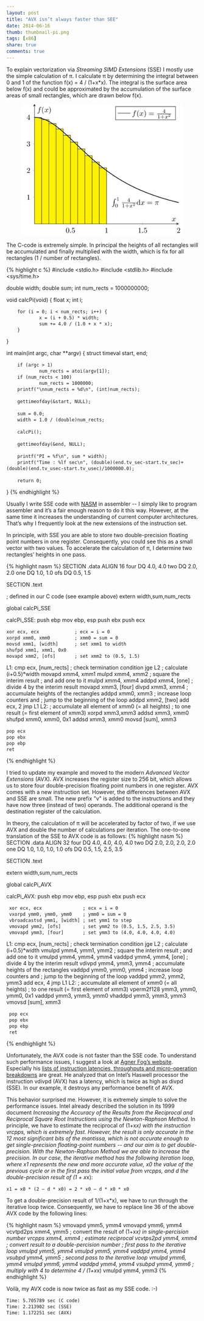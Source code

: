 ```yaml
---
layout: post
title: "AVX isn’t always faster than SEE"
date: 2014-06-16 
thumb: thumbnail-pi.png
tags: [x86]
share: true
comments: true
---
```


To explain vectorization via *Streaming SIMD Extensions* (SSE) I mostly use the simple calculation of π.
I calculate π by determining the integral between 0 and 1 of the function f(x) = 4 / (1+x*x).
The integral is the surface area below f(x) and could be approximated by the accumulation of the surface areas of small rectangles, which are drawn below f(x).

<figure>
<img src="/images/pi.png">
</figure>

The C-code is extremely simple.
In principal the heights of all rectangles will be accumulated and finally multiplied with the width, which is fix for all rectangles (1 / number of rectangles).

{% highlight c %}
#include <stdio.h>
#include <stdlib.h>
#include <sys/time.h>

double width;
double sum;
int num_rects = 1000000000;

void calcPi(void)
{
        float x;
        int i;

        for (i = 0; i < num_rects; i++) {
                x = (i + 0.5) * width;
                sum += 4.0 / (1.0 + x * x);
        }
}

int main(int argc, char **argv)
{
        struct timeval start, end;

        if (argc > 1)
                num_rects = atoi(argv[1]);
        if (num_rects < 100)
                num_rects = 1000000;
        printf("\nnum_rects = %d\n", (int)num_rects);

        gettimeofday(&start, NULL);

        sum = 0.0;
        width = 1.0 / (double)num_rects;

        calcPi();

        gettimeofday(&end, NULL);

        printf("PI = %f\n", sum * width);
        printf("Time : %lf sec\n", (double)(end.tv_sec-start.tv_sec)+(double)(end.tv_usec-start.tv_usec)/1000000.0);

        return 0;
}
{% endhighlight %}

Usually I write SSE code with [NASM](http://www.nasm.us/) in assembler -- I simply like to program assembler and it’s a fair enough reason to do it this way.
However, at the same time it increases the understanding of current computer architectures.
That’s why I frequently look at the new extensions of the instruction set.

In principle, with SSE you are able to store two double-precision floating point numbers in one register.
Consequently, you could see this as a small vector with two values.
To accelerate the calculation of π, I determine two rectangles’ heights in one pass.

{% highlight nasm %}
SECTION .data
ALIGN 16
four DQ 4.0, 4.0
two DQ 2.0, 2.0
one DQ 1.0, 1.0
ofs DQ 0.5, 1.5

SECTION .text

; defined in our C code (see example above) 
extern width,sum,num_rects

global calcPi_SSE

calcPi_SSE:
    push ebp
    mov ebp, esp
    push ebx
    push ecx

    xor ecx, ecx             ; ecx = i = 0
    xorpd xmm0, xmm0         ; xmm0 = sum = 0
    movsd xmm1, [width]      ; set xmm1 to width
    shufpd xmm1, xmm1, 0x0
    movapd xmm2, [ofs]       ; set xmm2 to (0.5, 1.5)

L1:
    cmp ecx, [num_rects]     ; check termination condition
    jge L2
    ; calculate (i+0.5)*width
    movapd  xmm4, xmm1
    mulpd   xmm4, xmm2
    ; square the interim result
    ; and add one to it
    mulpd xmm4, xmm4
    addpd xmm4, [one]
    ; divide 4 by the interim result
    movapd  xmm3, [four]
    divpd   xmm3, xmm4
    ; accumulate heights of the rectangles
    addpd xmm0, xmm3
    ; increase loop counters and
    ; jump to the beginning of the loop
    addpd xmm2, [two]
    add ecx, 2
    jmp L1
L2:
    ; accumulate all element of xmm0 (= all heights)
    ; to one result (= first element of xmm3)
    xorpd xmm3,xmm3
    addsd xmm3, xmm0
    shufpd xmm0, xmm0, 0x1
    addsd xmm3, xmm0
    movsd [sum], xmm3

    pop ecx
    pop ebx
    pop ebp
    ret
{% endhighlight %}

I tried to update my example and moved to the modern *Advanced Vector Extensions* (AVX).
AVX increases the register size to 256 bit, which allows us to store four double-precision floating point numbers in one register.
AVX comes with a new instruction set.
However, the differences between AVX and SSE are small. The new prefix "v" is added to the instructions and they have now three (instead of two) operands.
The additional operand is the destination register of the calculation.

In theory, the calculation of π will be accelerated by factor of two, if we use AVX and double the number of calculations per iteration.
The one-to-one translation of the SSE to AVX code is as follows:
{% highlight nasm %}
SECTION .data
ALIGN 32
four DQ 4.0, 4.0, 4.0, 4.0
two DQ 2.0, 2.0, 2.0, 2.0
one DQ 1.0, 1.0, 1.0, 1.0
ofs DQ 0.5, 1.5, 2.5, 3.5

SECTION .text

extern width,sum,num_rects

global calcPi_AVX

calcPi_AVX:
     push ebp
     mov ebp, esp
     push ebx
     push ecx

     xor ecx, ecx               ; ecx = i = 0
     vxorpd ymm0, ymm0, ymm0    ; ymm0 = sum = 0
     vbroadcastsd ymm1, [width] ; set ymm1 to step
     vmovapd ymm2, [ofs]        ; set ymm2 to (0.5, 1.5, 2.5, 3.5)
     vmovapd ymm3, [four]       ; set ymm3 to (4.0, 4.0, 4.0, 4.0)

L1:
     cmp ecx, [num_rects]       ; check termination condition
     jge L2
     ; calculate (i+0.5)*width
     vmulpd  ymm4, ymm1, ymm2
     ; square the interim result
     ; and add one to it
     vmulpd ymm4, ymm4, ymm4
     vaddpd ymm4, ymm4, [one]
     ; divide 4 by the interim result
     vdivpd  ymm4, ymm3, ymm4
     ; accumulate heights of the rectangles
     vaddpd ymm0, ymm0, ymm4
     ; increase loop counters and
     ; jump to the beginning of the loop
     vaddpd ymm2, ymm2, ymm3
     add ecx, 4
     jmp L1
L2:
     ; accumulate all element of xmm0 (= all heights)
     ; to one result (= first element of xmm3)
     vperm2f128 ymm3, ymm0, ymm0, 0x1
     vaddpd ymm3, ymm3, ymm0
     vhaddpd ymm3, ymm3, ymm3
     vmovsd [sum], xmm3

     pop ecx
     pop ebx
     pop ebp
     ret
{% endhighlight %}

Unfortunately, the AVX code is not faster than the SSE code. 
To understand such performance issues, I suggest a look at [Agner Fog’s website](http://www.agner.org/).
Especially his [lists of instruction latencies, throughputs and micro-operation breakdowns](http://www.agner.org/optimize/instruction_tables.pdf) are great.
He analyzed that on Intel’s Haswell processor the instruction vdivpd (AVX) has a latency, which is twice as high as divpd (SSE).
In our example, it destroys any performance benefit of AVX.

This behavior surprised me. However, it is extremely simple to solve the performance issues.
Intel already described the solution in its 1999 document *Increasing the Accuracy of the Results from the Reciprocal and Reciprocal Square Root Instructions using the Newton-Raphson Method*. 
In principle, we have to estimate the reciprocal of (1+x*x) with the instruction vrcpps, which is extremely fast.
However, the result is only accurate in the 12 most significant bits of the mantissa, which is not accurate enough to get single-precision floating-point numbers -- and our aim is to get double-precision.
With the  Newton-Raphson Method we are able to increase the precision.
In our case, the iterative method has the following iteration loop, where x1 represents the new and more accurate value, x0 the value of the previous cycle or in the first pass the initial value from vrcpps, and d the double-precision result of (1 + x*x):

	x1 = x0 * (2 – d * x0) = 2 * x0 – d * x0 * x0

To get a double-precision result of 1/(1+x*x), we have to run through the iterative loop twice.
Consequently, we have to replace line 36 of the above AVX code by the following lines:

{% highlight nasm %}
vmovapd   ymm5, ymm4
vmovapd   ymm6, ymm4
vcvtpd2ps xmm4, ymm5  ; convert the result of (1+x*x) in single-percision number
vrcpps    xmm4, xmm4  ; estimate reciprocal 
vcvtps2pd ymm4, xmm4  ; convert result to a double-percision number
; first pass to the iterative loop
vmulpd    ymm5, ymm4
vmulpd    ymm5, ymm4
vaddpd    ymm4, ymm4
vsubpd    ymm4, ymm5
; second pass to the iterative loop
vmulpd    ymm6, ymm4
vmulpd    ymm6, ymm4
vaddpd    ymm4, ymm4
vsubpd    ymm4, ymm6
; multiply with 4 to determine 4 / (1+x*x)
vmulpd    ymm4, ymm3
{% endhighlight %}

Voilà, my AVX code is now twice as fast as my SSE code. :-)

	Time: 5.705789 sec (C code)
	Time: 2.213902 sec (SSE)
	Time: 1.172251 sec (AVX)

